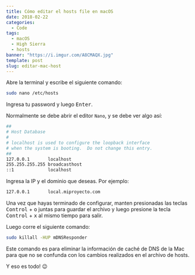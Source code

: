 ```yaml
---
title: Cómo editar el hosts file en macOS
date: 2018-02-22
categories:
  - Code
tags:
  - macOS
  - High Sierra
  - hosts
banner: "https://i.imgur.com/A8CMAQX.jpg"
template: post
slug: editar-mac-host
---
```


Abre la terminal y escribe el siguiente comando:

```bash
sudo nano /etc/hosts
```

Ingresa tu password y luego <kbd>Enter</kbd>.

Normalmente se debe abrir el editor `Nano`, y se debe ver algo así:

```bash
##
# Host Database
#
# localhost is used to configure the loopback interface
# when the system is booting.  Do not change this entry.
##
127.0.0.1       localhost
255.255.255.255 broadcasthost
::1             localhost
```

Ingresa la IP y el dominio que deseas. Por ejemplo:

```bash
127.0.0.1       local.miproyecto.com
```

Una vez que hayas terminado de configurar, manten presionadas las teclas <kbd>Control</kbd> + <kbd>o</kbd> juntas para guardar el archivo y luego presione la tecla <kbd>Control</kbd> + <kbd>x</kbd> al mismo tiempo para salir.

Luego corre el siguiente comando:

```bash
sudo killall -HUP mDNSResponder
```

Este comando es para eliminar la información de caché de DNS de la Mac para que no se confunda con los cambios realizados en el archivo de hosts.

Y eso es todo! 😉

